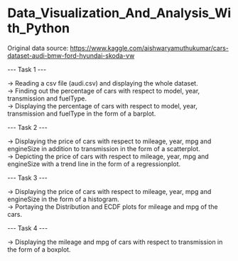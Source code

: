 # Data_Visualization_And_Analysis_With_Python 

Original data source: https://www.kaggle.com/aishwaryamuthukumar/cars-dataset-audi-bmw-ford-hyundai-skoda-vw

--- Task 1 ---

-> Reading a csv file (audi.csv) and displaying the whole dataset.                                  
-> Finding out the percentage of cars with respect to model, year, transmission and fuelType.                                         
-> Displaying the percentage of cars with respect to model, year, transmission and fuelType in the form of a barplot.

--- Task 2 ---

-> Displaying the price of cars with respect to mileage, year, mpg and engineSize in addition to transmission in the form of a scatterplot.     
-> Depicting the price of cars with respect to mileage, year, mpg and engineSize with a trend line in the form of a regressionplot.

--- Task 3 ---

-> Displaying the price of cars with respect to mileage, year, mpg and engineSize in the form of a histogram.                         
-> Portaying the Distribution and ECDF plots for mileage and mpg of the cars.
    
--- Task 4 ---

-> Displaying the  mileage and mpg of cars with respect to transmission in the form of a boxplot.
